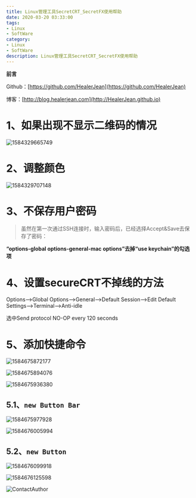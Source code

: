 ```yaml
---
title: Linux管理工具SecretCRT_SecretFX使用帮助
date: 2020-03-20 03:33:00
tags: 
- Linux
- SoftWare
category: 
- Linux
- SoftWare
description: Linux管理工具SecretCRT_SecretFX使用帮助
---
```


**前言**     

 Github：[https://github.com/HealerJean](https://github.com/HealerJean)         

 博客：[http://blog.healerjean.com](http://HealerJean.github.io)          





# 1、如果出现不显示二维码的情况



![1584329665749](https://raw.githubusercontent.com/HealerJean/HealerJean.github.io/master/blogImages/1584329665749.png)



# 2、调整颜色 

![1584329707148](https://raw.githubusercontent.com/HealerJean/HealerJean.github.io/master/blogImages/1584329707148.png)



# 3、不保存用户密码

> 虽然在第一次通过SSH连接时，输入密码后，已经选择Accept&Save去保存了密码： 



**“options-global options-general-mac options”去掉“use keychain”的勾选项**



# 4、设置secureCRT不掉线的方法

Options—>Global Options—>General—>Default Session—>Edit Default Settings—>Terminal—>Anti-idle

选中Send protocol NO-OP every 120 seconds



# 5、添加快捷命令 

![1584675872177](https://raw.githubusercontent.com/HealerJean/HealerJean.github.io/master/blogImages/1584675872177.png)





![1584675894076](https://raw.githubusercontent.com/HealerJean/HealerJean.github.io/master/blogImages/1584675894076.png)





![1584675936380](https://raw.githubusercontent.com/HealerJean/HealerJean.github.io/master/blogImages/1584675936380.png)



## 5.1、`new Button Bar`



![1584675977928](https://raw.githubusercontent.com/HealerJean/HealerJean.github.io/master/blogImages/1584675977928.png)



![1584676005994](https://raw.githubusercontent.com/HealerJean/HealerJean.github.io/master/blogImages/1584676005994.png)



## 5.2、`new Button`





![1584676099918](https://raw.githubusercontent.com/HealerJean/HealerJean.github.io/master/blogImages/1584676099918.png)







![1584676125598](https://raw.githubusercontent.com/HealerJean/HealerJean.github.io/master/blogImages/1584676125598.png)









![ContactAuthor](https://raw.githubusercontent.com/HealerJean/HealerJean.github.io/master/assets/img/artical_bottom.jpg)



<link rel="stylesheet" href="https://unpkg.com/gitalk/dist/gitalk.css">

<script src="https://unpkg.com/gitalk@latest/dist/gitalk.min.js"></script> 
<div id="gitalk-container"></div>    
 <script type="text/javascript">
    var gitalk = new Gitalk({
		clientID: `1d164cd85549874d0e3a`,
		clientSecret: `527c3d223d1e6608953e835b547061037d140355`,
		repo: `HealerJean.github.io`,
		owner: 'HealerJean',
		admin: ['HealerJean'],
		id: 'AAAAAAAAAAAAAAA',
    });
    gitalk.render('gitalk-container');
</script> 
